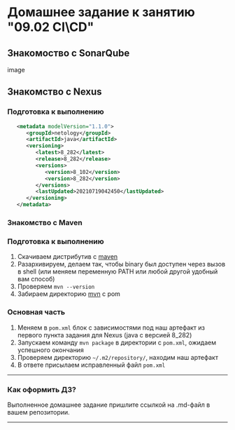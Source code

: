 # Домашнее задание к занятию "09.02 CI\CD"

## Знакомоство с SonarQube

image


## Знакомство с Nexus

### Подготовка к выполнению

```xml 
   <metadata modelVersion="1.1.0">
      <groupId>netology</groupId>
      <artifactId>java</artifactId>
      <versioning>
         <latest>8_282</latest>
         <release>8_282</release>
         <versions>
            <version>8_102</version>
            <version>8_282</version>
         </versions>
         <lastUpdated>20210719042450</lastUpdated>
      </versioning>
   </metadata>
```

### Знакомство с Maven

### Подготовка к выполнению

1. Скачиваем дистрибутив с [maven](https://maven.apache.org/download.cgi)
2. Разархивируем, делаем так, чтобы binary был доступен через вызов в shell (или меняем переменную PATH или любой другой удобный вам способ)
3. Проверяем `mvn --version`
4. Забираем директорию [mvn](./mvn) с pom

### Основная часть

1. Меняем в `pom.xml` блок с зависимостями под наш артефакт из первого пункта задания для Nexus (java с версией 8_282)
2. Запускаем команду `mvn package` в директории с `pom.xml`, ожидаем успешного окончания
3. Проверяем директорию `~/.m2/repository/`, находим наш артефакт
4. В ответе присылаем исправленный файл `pom.xml`

---

### Как оформить ДЗ?

Выполненное домашнее задание пришлите ссылкой на .md-файл в вашем репозитории.

---
